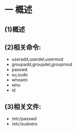 # 一 概述
## (1)概述

## (2)相关命令:
- useradd,userdel,usermod
- groupadd,groupdel,groupmod
- passwd
- su,sudo
- whoami
- who
- id

## (3)相关文件:
- /etc/passwd
- /etc/sudoers
